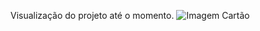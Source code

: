Visualização do projeto até o momento.
![Imagem Cartão](https://github.com/user-attachments/assets/80d8af85-dd31-4638-b00e-a1a565549129)
